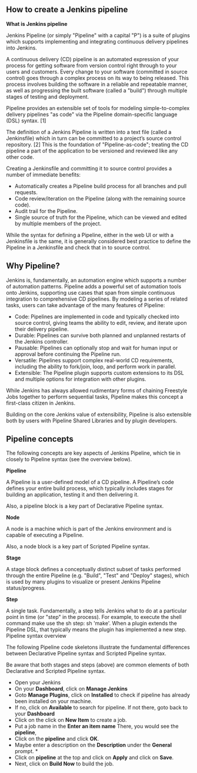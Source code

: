 ## How to create a Jenkins pipeline

**What is Jenkins pipeline**

Jenkins Pipeline (or simply "Pipeline" with a capital "P") is a suite of plugins which supports implementing and integrating continuous delivery pipelines into Jenkins.

A continuous delivery (CD) pipeline is an automated expression of your process for getting software from version control right through to your users and customers. Every change to your software (committed in source control) goes through a complex process on its way to being released. This process involves building the software in a reliable and repeatable manner, as well as progressing the built software (called a "build") through multiple stages of testing and deployment.

Pipeline provides an extensible set of tools for modeling simple-to-complex delivery pipelines "as code" via the Pipeline domain-specific language (DSL) syntax. [1]

The definition of a Jenkins Pipeline is written into a text file (called a Jenkinsfile) which in turn can be committed to a project’s source control repository. [2] This is the foundation of "Pipeline-as-code"; treating the CD pipeline a part of the application to be versioned and reviewed like any other code.


Creating a Jenkinsfile and committing it to source control provides a number of immediate benefits:
* Automatically creates a Pipeline build process for all branches and pull requests.
* Code review/iteration on the Pipeline (along with the remaining source code).
* Audit trail for the Pipeline.
* Single source of truth for the Pipeline, which can be viewed and edited by multiple members of the project.

While the syntax for defining a Pipeline, either in the web UI or with a Jenkinsfile is the same, it is generally considered best practice to define the Pipeline in a Jenkinsfile and check that in to source control.

## Why Pipeline?

Jenkins is, fundamentally, an automation engine which supports a number of automation patterns. Pipeline adds a powerful set of automation tools onto Jenkins, supporting use cases that span from simple continuous integration to comprehensive CD pipelines. By modeling a series of related tasks, users can take advantage of the many features of Pipeline:
* Code: Pipelines are implemented in code and typically checked into source control, giving teams the ability to edit, review, and iterate upon their delivery pipeline.
* Durable: Pipelines can survive both planned and unplanned restarts of the Jenkins controller.
* Pausable: Pipelines can optionally stop and wait for human input or approval before continuing the Pipeline run.
* Versatile: Pipelines support complex real-world CD requirements, including the ability to fork/join, loop, and perform work in parallel.
* Extensible: The Pipeline plugin supports custom extensions to its DSL and multiple options for integration with other plugins.

While Jenkins has always allowed rudimentary forms of chaining Freestyle Jobs together to perform sequential tasks, Pipeline makes this concept a first-class citizen in Jenkins.

Building on the core Jenkins value of extensibility, Pipeline is also extensible both by users with Pipeline Shared Libraries and by plugin developers.

## Pipeline concepts

The following concepts are key aspects of Jenkins Pipeline, which tie in closely to Pipeline syntax (see the overview below).

**Pipeline**

A Pipeline is a user-defined model of a CD pipeline. A Pipeline’s code defines your entire build process, which typically includes stages for building an application, testing it and then delivering it.

Also, a pipeline block is a key part of Declarative Pipeline syntax.

**Node**

A node is a machine which is part of the Jenkins environment and is capable of executing a Pipeline.

Also, a node block is a key part of Scripted Pipeline syntax.

**Stage**

A stage block defines a conceptually distinct subset of tasks performed through the entire Pipeline (e.g. "Build", "Test" and "Deploy" stages), which is used by many plugins to visualize or present Jenkins Pipeline status/progress.

**Step**

A single task. Fundamentally, a step tells Jenkins what to do at a particular point in time (or "step" in the process). For example, to execute the shell command make use the sh step: sh 'make'. When a plugin extends the Pipeline DSL, that typically means the plugin has implemented a new step.
Pipeline syntax overview

The following Pipeline code skeletons illustrate the fundamental differences between Declarative Pipeline syntax and Scripted Pipeline syntax.

Be aware that both stages and steps (above) are common elements of both Declarative and Scripted Pipeline syntax.



* Open your Jenkins
* On your **Dashboard**, click on **Manage Jenkins**
* Goto **Manage Plugins**, click on **Installed** to check if pipeline has already been installed on your machine. 
* If no, click on **Available** to search for pipeline. If not there, goto back to your **Dashboard** 
* Click on the click on **New Item** to create a job. 
* Put a job name in the **Enter an item name** There, you would see the **pipeline**, 
* Click on the **pipeline** and click **OK**. 
* Maybe enter a description on the **Description** under the **General** prompt. * 
* Click on **pipeline** at the top and click on **Apply** and click on **Save**. 
* Next, click on **Build Now** to build the job.